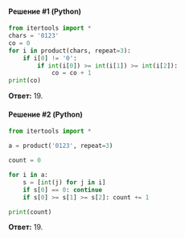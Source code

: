 
#### Решение #1 (Python)
```python
from itertools import *
chars = '0123'
co = 0
for i in product(chars, repeat=3):
    if i[0] != '0':
        if int(i[0]) >= int(i[1]) >= int(i[2]):
            co = co + 1
print(co)
```
**Ответ:** 19.

#### Решение #2 (Python)
```python
from itertools import *

a = product('0123', repeat=3)

count = 0

for i in a:
    s = [int(j) for j in i]
    if s[0] == 0: continue
    if s[0] >= s[1] >= s[2]: count += 1

print(count)
```
**Ответ:** 19.
